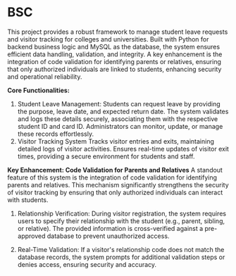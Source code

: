# BSC
This project provides a robust framework to manage student leave requests and visitor tracking for colleges and universities. Built with Python for backend business logic and MySQL as the database, the system ensures efficient data handling, validation, and integrity. A key enhancement is the integration of code validation for identifying parents or relatives, ensuring that only authorized individuals are linked to students, enhancing security and operational reliability.

**Core Functionalities:**
1. Student Leave Management:
Students can request leave by providing the purpose, leave date, and expected return date.
The system validates and logs these details securely, associating them with the respective student ID and card ID.
Administrators can monitor, update, or manage these records effortlessly.
2. Visitor Tracking System
Tracks visitor entries and exits, maintaining detailed logs of visitor activities.
Ensures real-time updates of visitor exit times, providing a secure environment for students and staff.

**Key Enhancement: Code Validation for Parents and Relatives**
A standout feature of this system is the integration of code validation for identifying parents and relatives. This mechanism significantly strengthens the security of visitor tracking by ensuring that only authorized individuals can interact with students.

1. Relationship Verification:
During visitor registration, the system requires users to specify their relationship with the student (e.g., parent, sibling, or relative). The provided information is cross-verified against a pre-approved database to prevent unauthorized access.

2. Real-Time Validation:
If a visitor's relationship code does not match the database records, the system prompts for additional validation steps or denies access, ensuring security and accuracy.
